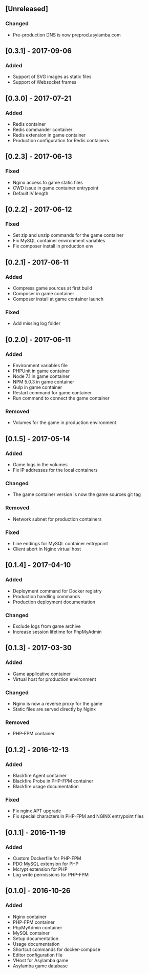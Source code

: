 ## [Unreleased]
### Changed
- Pre-production DNS is now preprod.asylamba.com

## [0.3.1] - 2017-09-06
### Added
- Support of SVG images as static files
- Support of Websocket frames

## [0.3.0] - 2017-07-21
### Added
- Redis container
- Redis commander container
- Redis extension in game container
- Production configuration for Redis containers

## [0.2.3] - 2017-06-13
### Fixed
- Nginx access to game static files
- CWD issue in game container entrypoint
- Default IV length

## [0.2.2] - 2017-06-12
### Fixed
- Set zip and unzip commands for the game container
- Fix MySQL container environment variables
- Fix composer install in production env

## [0.2.1] - 2017-06-11
### Added
- Compress game sources at first build
- Composer in game container
- Composer install at game container launch

### Fixed
- Add missing log folder

## [0.2.0] - 2017-06-11
### Added
- Environment variables file
- PHPUnit in game container
- Node 7.1 in game container
- NPM 5.0.3 in game container
- Gulp in game container
- Restart command for game container
- Run command to connect the game container

### Removed
- Volumes for the game in production environment

## [0.1.5] - 2017-05-14
### Added
- Game logs in the volumes
- Fix IP addresses for the local containers

### Changed
- The game container version is now the game sources git tag

### Removed
- Network subnet for production containers

### Fixed
- Line endings for MySQL container entrypoint
- Client abort in Nginx virtual host

## [0.1.4] - 2017-04-10
### Added
- Deployment command for Docker registry
- Production handling commands
- Production deployment documentation

### Changed
- Exclude logs from game archive
- Increase session lifetime for PhpMyAdmin

## [0.1.3] - 2017-03-30
### Added
- Game applicative container
- Virtual host for production environment

### Changed
- Nginx is now a reverse proxy for the game
- Static files are served directly by Nginx

### Removed
- PHP-FPM container

## [0.1.2] - 2016-12-13
### Added
- Blackfire Agent container
- Blackfire Probe in PHP-FPM container
- Blackfire usage documentation

### Fixed
- Fix nginx APT upgrade
- Fix special characters in PHP-FPM and NGINX entrypoint files

## [0.1.1] - 2016-11-19
### Added
- Custom Dockerfile for PHP-FPM
- PDO MySQL extension for PHP
- Mcrypt extension for PHP
- Log write permissions for PHP-FPM

## [0.1.0] - 2016-10-26
### Added
- Nginx container
- PHP-FPM container
- PhpMyAdmin container
- MySQL container
- Setup documentation
- Usage documentation
- Shortcut commands for docker-compose
- Editor configuration file
- VHost for Asylamba game
- Asylamba game database
